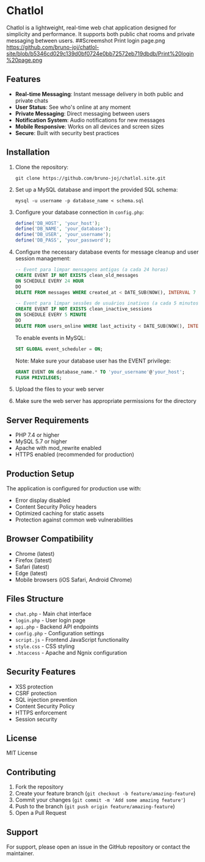 # Chatlol

Chatlol is a lightweight, real-time web chat application designed for simplicity and performance. It supports both public chat rooms and private messaging between users.
##Screemshot
Print login page.png
https://github.com/bruno-joj/chatlol-site/blob/b5346cd029c139d0bf0724e0bb72572eb719dbdb/Print%20login%20page.png
## Features

- **Real-time Messaging**: Instant message delivery in both public and private chats
- **User Status**: See who's online at any moment
- **Private Messaging**: Direct messaging between users
- **Notification System**: Audio notifications for new messages
- **Mobile Responsive**: Works on all devices and screen sizes
- **Secure**: Built with security best practices

## Installation

1. Clone the repository:
   ```
   git clone https://github.com/bruno-joj/chatlol.site.git
   ```

2. Set up a MySQL database and import the provided SQL schema:
   ```
   mysql -u username -p database_name < schema.sql
   ```

3. Configure your database connection in `config.php`:
   ```php
   define('DB_HOST', 'your_host');
   define('DB_NAME', 'your_database');
   define('DB_USER', 'your_username');
   define('DB_PASS', 'your_password');
   ```

4. Configure the necessary database events for message cleanup and user session management:
   ```sql
   -- Event para limpar mensagens antigas (a cada 24 horas)
   CREATE EVENT IF NOT EXISTS clean_old_messages
   ON SCHEDULE EVERY 24 HOUR
   DO
   DELETE FROM messages WHERE created_at < DATE_SUB(NOW(), INTERVAL 7 DAY);
   
   -- Event para limpar sessões de usuários inativos (a cada 5 minutos)
   CREATE EVENT IF NOT EXISTS clean_inactive_sessions
   ON SCHEDULE EVERY 5 MINUTE
   DO
   DELETE FROM users_online WHERE last_activity < DATE_SUB(NOW(), INTERVAL 10 MINUTE);
   ```
   
   To enable events in MySQL:
   ```sql
   SET GLOBAL event_scheduler = ON;
   ```
   
   Note: Make sure your database user has the EVENT privilege:
   ```sql
   GRANT EVENT ON database_name.* TO 'your_username'@'your_host';
   FLUSH PRIVILEGES;
   ```

5. Upload the files to your web server

6. Make sure the web server has appropriate permissions for the directory

## Server Requirements

- PHP 7.4 or higher
- MySQL 5.7 or higher
- Apache with mod_rewrite enabled
- HTTPS enabled (recommended for production)

## Production Setup

The application is configured for production use with:

- Error display disabled
- Content Security Policy headers
- Optimized caching for static assets
- Protection against common web vulnerabilities

## Browser Compatibility

- Chrome (latest)
- Firefox (latest)
- Safari (latest)
- Edge (latest)
- Mobile browsers (iOS Safari, Android Chrome)

## Files Structure

- `chat.php` - Main chat interface
- `login.php` - User login page
- `api.php` - Backend API endpoints
- `config.php` - Configuration settings
- `script.js` - Frontend JavaScript functionality
- `style.css` - CSS styling
- `.htaccess` - Apache and Ngnix configuration

## Security Features

- XSS protection
- CSRF protection
- SQL injection prevention
- Content Security Policy
- HTTPS enforcement
- Session security

## License

MIT License

## Contributing

1. Fork the repository
2. Create your feature branch (`git checkout -b feature/amazing-feature`)
3. Commit your changes (`git commit -m 'Add some amazing feature'`)
4. Push to the branch (`git push origin feature/amazing-feature`)
5. Open a Pull Request

## Support

For support, please open an issue in the GitHub repository or contact the maintainer.

